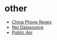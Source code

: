 # other

* [China Phone Regex](china-phone-regex.md)
* [Npl Datasource](npl-datasource.md)
* [Public Api](public-api.md)
